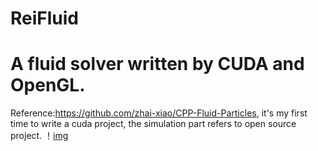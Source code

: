 # ReiFluid
# A fluid solver written by CUDA and OpenGL. 
Reference:https://github.com/zhai-xiao/CPP-Fluid-Particles, it's my first time to write a cuda project, the simulation part refers to open source project.
！[img](https://github.com/0Setsuna0/ReiFluid/blob/main/pbf.gif)

